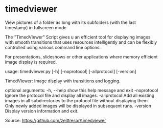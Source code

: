 # timedviewer
View pictures of a folder as long with its subfolders (with the last timestamp) in fullscreen mode.

The "TimedViewer" Script gives u an efficient tool for displaying images with smooth transitions 
that uses resources intelligently and can be flexibly controlled using various command line options. 

For presentations, slideshows or other applications where memory efficient image display is required.

usage: timedviewer.py [-h] [-noprotocol] [-allprotocol] [-version]

TimedViewer: Image display with transitions and logging.

optional arguments:
  -h, --help         show this help message and exit
  -noprotocol        Ignore the protocol file and display all images.
  -allprotocol       Add all existing images in all subdirectories to the
                     protocol file without displaying them. Only newly
                     added images will be displayed in subsequent runs.
  -version           Display version information and exit.

Source: https://github.com/zeittresor/timedviewer
